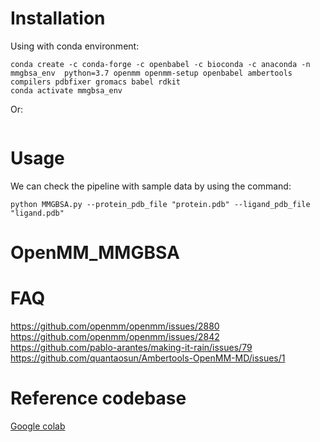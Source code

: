 # Installation

Using with conda environment:
```
conda create -c conda-forge -c openbabel -c bioconda -c anaconda -n mmgbsa_env  python=3.7 openmm openmm-setup openbabel ambertools compilers pdbfixer gromacs babel rdkit
conda activate mmgbsa_env
```
Or:
```
```

# Usage
We can check the pipeline with sample data by using the command:
```
python MMGBSA.py --protein_pdb_file "protein.pdb" --ligand_pdb_file "ligand.pdb"
```

# OpenMM_MMGBSA

# FAQ
https://github.com/openmm/openmm/issues/2880
https://github.com/openmm/openmm/issues/2842
https://github.com/pablo-arantes/making-it-rain/issues/79
https://github.com/quantaosun/Ambertools-OpenMM-MD/issues/1

# Reference codebase
[Google colab](https://colab.research.google.com/drive/1OAF63N47PNpxuVR12RSqxEuznS6IjDM9#scrollTo=H-oBjHKEBPJY)